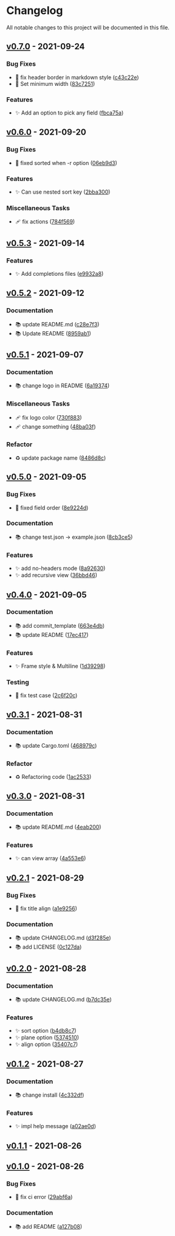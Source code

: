 # Changelog
All notable changes to this project will be documented in this file.

## [v0.7.0](https://github.com/uzimaru0000/tv/releases/tag/v0.7.0) - 2021-09-24

### Bug Fixes

- :bug: fix header border in markdown style
 ([c43c22e](https://github.com/uzimaru0000/tv/commit/c43c22ef31ea7e4b043a9dd7f5c7da95c3e2f636))
- :bug: Set minimum width
 ([83c7251](https://github.com/uzimaru0000/tv/commit/83c7251bff4ffc8b76856db83e7832431cb2fcca))

### Features

- :sparkles: Add an option to pick any field
 ([fbca75a](https://github.com/uzimaru0000/tv/commit/fbca75aacb637f2e7bbc32afa1d1200341de285a))

## [v0.6.0](https://github.com/uzimaru0000/tv/releases/tag/v0.6.0) - 2021-09-20

### Bug Fixes

- :bug: fixed sorted when -r option
 ([06eb9d3](https://github.com/uzimaru0000/tv/commit/06eb9d3d3fd7cc608c6fc65be042f7f038d70a9f))

### Features

- :sparkles: Can use nested sort key
 ([2bba300](https://github.com/uzimaru0000/tv/commit/2bba300828ace070aab4cab590aba01cd70d920e))

### Miscellaneous Tasks

- :adhesive_bandage: fix actions
 ([784f569](https://github.com/uzimaru0000/tv/commit/784f569366a9f9d654f000cd55a3e9129f8127f1))

## [v0.5.3](https://github.com/uzimaru0000/tv/releases/tag/v0.5.3) - 2021-09-14

### Features

- :sparkles: Add completions files
 ([e9932a8](https://github.com/uzimaru0000/tv/commit/e9932a8460fc5b4ed3815df31e74012b04213e8a))

## [v0.5.2](https://github.com/uzimaru0000/tv/releases/tag/v0.5.2) - 2021-09-12

### Documentation

- :books: update README.md
 ([c28e7f3](https://github.com/uzimaru0000/tv/commit/c28e7f30ce5cb9391580c32e9ff287fe9b61f704))
- :books: Update README
 ([8959ab1](https://github.com/uzimaru0000/tv/commit/8959ab13b0c928bd6df5bd259cef58b132f9a892))

## [v0.5.1](https://github.com/uzimaru0000/tv/releases/tag/v0.5.1) - 2021-09-07

### Documentation

- :books: change logo in README
 ([6a19374](https://github.com/uzimaru0000/tv/commit/6a19374f179675aace3961dbec6f51855498e2bc))

### Miscellaneous Tasks

- :adhesive_bandage: fix logo color
 ([730f883](https://github.com/uzimaru0000/tv/commit/730f883956d7d95ea710c8679e8680d8dc07b404))
- :adhesive_bandage: change something
 ([48ba03f](https://github.com/uzimaru0000/tv/commit/48ba03f5e0c98466a454fc653f2dcd1e172ddb7d))

### Refactor

- :recycle: update package name
 ([8486d8c](https://github.com/uzimaru0000/tv/commit/8486d8cac7f84605457424b740ad00d333509856))

## [v0.5.0](https://github.com/uzimaru0000/tv/releases/tag/v0.5.0) - 2021-09-05

### Bug Fixes

- :bug: fixed field order
 ([8e9224d](https://github.com/uzimaru0000/tv/commit/8e9224d25273209bfd03a6a432ea3e18587de8ec))

### Documentation

- :books: change test.json → example.json
 ([8cb3ce5](https://github.com/uzimaru0000/tv/commit/8cb3ce5bd5d1f02ce2e6959ad488f6e377658dec))

### Features

- :sparkles: add no-headers mode
 ([8a92630](https://github.com/uzimaru0000/tv/commit/8a92630745e88851ec34c017aca90f08469a7f25))
- :sparkles: add recursive view
 ([36bbd46](https://github.com/uzimaru0000/tv/commit/36bbd462bf3f3a170738a9fd73156fe21805bd78))

## [v0.4.0](https://github.com/uzimaru0000/tv/releases/tag/v0.4.0) - 2021-09-05

### Documentation

- :books: add commit_template
 ([663e4db](https://github.com/uzimaru0000/tv/commit/663e4db4d98d1068c5c9249a8e36ea06ff529df0))
- :books: update README
 ([17ec417](https://github.com/uzimaru0000/tv/commit/17ec41701c3d9f2d3b95fc47fbd0b74122fd6345))

### Features

- :sparkles: Frame style & Multiline
 ([1d39298](https://github.com/uzimaru0000/tv/commit/1d39298a4fee627f34cb86e36da6d52cf1dc4c3e))

### Testing

- :rotating_light: fix test case
 ([2c6f20c](https://github.com/uzimaru0000/tv/commit/2c6f20c3682ad49243d5d9ad88d70075da66483d))

## [v0.3.1](https://github.com/uzimaru0000/tv/releases/tag/v0.3.1) - 2021-08-31

### Documentation

- :books: update Cargo.toml
 ([468979c](https://github.com/uzimaru0000/tv/commit/468979c8321e96662ee28be76cff0c01db6bfa32))

### Refactor

- :recycle: Refactoring code
 ([1ac2533](https://github.com/uzimaru0000/tv/commit/1ac25336c18bf4e16da46f954cc877cd3f792135))

## [v0.3.0](https://github.com/uzimaru0000/tv/releases/tag/v0.3.0) - 2021-08-31

### Documentation

- :books: update README.md
 ([4eab200](https://github.com/uzimaru0000/tv/commit/4eab2007b684592068ddaeb3346850b609aed0fa))

### Features

- :sparkles: can view array
 ([4a553e6](https://github.com/uzimaru0000/tv/commit/4a553e6ebe8b6bc1778aa43b3c1c74554db5cb57))

## [v0.2.1](https://github.com/uzimaru0000/tv/releases/tag/v0.2.1) - 2021-08-29

### Bug Fixes

- :bug: fix title align
 ([a1e9256](https://github.com/uzimaru0000/tv/commit/a1e925611b95a7e25c007e2d4e0c66a6a599a263))

### Documentation

- :books: update CHANGELOG.md
 ([d3f285e](https://github.com/uzimaru0000/tv/commit/d3f285ef17dd37145b7fb24cf82bdd8398f114ab))
- :books: add LICENSE
 ([0c127da](https://github.com/uzimaru0000/tv/commit/0c127da130557b28273212cfd9b57aa2be00c032))

## [v0.2.0](https://github.com/uzimaru0000/tv/releases/tag/v0.2.0) - 2021-08-28

### Documentation

- :books: update CHANGELOG.md
 ([b7dc35e](https://github.com/uzimaru0000/tv/commit/b7dc35e5057177ad23194af20e6b83ec98c62a52))

### Features

- :sparkles: sort option
 ([b4db8c7](https://github.com/uzimaru0000/tv/commit/b4db8c775a8b55877f08815af09dabce77cd6997))
- :sparkles: plane option
 ([5374510](https://github.com/uzimaru0000/tv/commit/5374510922fa7e7b84943cbc1f84a1ee653ade5d))
- :sparkles: align option
 ([35407c7](https://github.com/uzimaru0000/tv/commit/35407c76eeb788dcd78cfe68f32e18096ced5037))

## [v0.1.2](https://github.com/uzimaru0000/tv/releases/tag/v0.1.2) - 2021-08-27

### Documentation

- :books: change install
 ([4c332df](https://github.com/uzimaru0000/tv/commit/4c332df99e163d73709334f3704bd83efa7b53e6))

### Features

- :sparkles: impl help message
 ([a02ae0d](https://github.com/uzimaru0000/tv/commit/a02ae0dd5d483f94619d5aae42763eede012c25b))

## [v0.1.1](https://github.com/uzimaru0000/tv/releases/tag/v0.1.1) - 2021-08-26

## [v0.1.0](https://github.com/uzimaru0000/tv/releases/tag/v0.1.0) - 2021-08-26

### Bug Fixes

- :bug: fix ci error
 ([29abf6a](https://github.com/uzimaru0000/tv/commit/29abf6ad89ec04b6867e0f48c69e6131474a197d))

### Documentation

- :books: add README
 ([a127b08](https://github.com/uzimaru0000/tv/commit/a127b0881d26ec626fffee86fc3d29a59bfc247d))

<!-- generated by git-cliff -->
